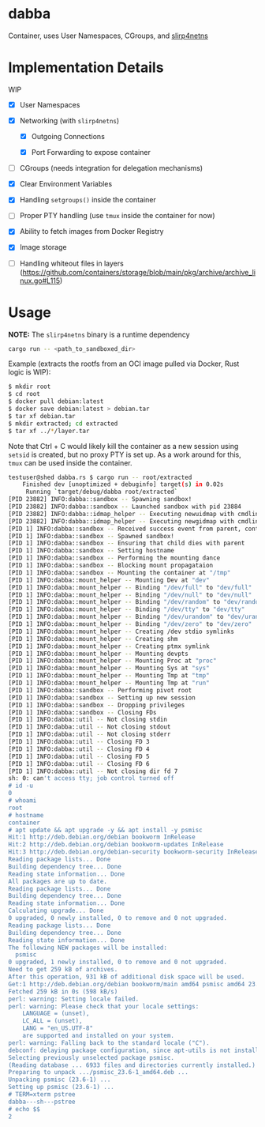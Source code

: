 # dabba

Container, uses User Namespaces, CGroups, and [slirp4netns](https://github.com/rootless-containers/slirp4netns)

# Implementation Details

WIP

- [x] User Namespaces

- [x] Networking (with `slirp4netns`)

  - [x] Outgoing Connections

  - [x] Port Forwarding to expose container

- [ ] CGroups (needs integration for delegation mechanisms)

- [x] Clear Environment Variables

- [x] Handling `setgroups()` inside the container

- [ ] Proper PTY handling (use `tmux` inside the container for now)

- [x] Ability to fetch images from Docker Registry

- [x] Image storage

- [ ] Handling whiteout files in layers (https://github.com/containers/storage/blob/main/pkg/archive/archive_linux.go#L115)

# Usage

**NOTE:** The `slirp4netns` binary is a runtime dependency

```sh
cargo run -- <path_to_sandboxed_dir>
```

Example (extracts the rootfs from an OCI image pulled via Docker, Rust logic is WIP):

```sh
$ mkdir root
$ cd root
$ docker pull debian:latest
$ docker save debian:latest > debian.tar
$ tar xf debian.tar
$ mkdir extracted; cd extracted
$ tar xf ../*/layer.tar
```

Note that Ctrl + C would likely kill the container as a new session using `setsid` is created, but no proxy PTY is set up. As a work around for this, `tmux` can be used inside the container.

```sh
testuser@shed dabba.rs $ cargo run -- root/extracted
    Finished dev [unoptimized + debuginfo] target(s) in 0.02s
     Running `target/debug/dabba root/extracted`
[PID 23882] INFO:dabba::sandbox -- Spawning sandbox!
[PID 23882] INFO:dabba::sandbox -- Launched sandbox with pid 23884
[PID 23882] INFO:dabba::idmap_helper -- Executing newuidmap with cmdline ["23884", "0", "1000", "1", "1", "100000", "65536"]
[PID 23882] INFO:dabba::idmap_helper -- Executing newgidmap with cmdline ["23884", "0", "1000", "1", "1", "100000", "65536"]
[PID 1] INFO:dabba::sandbox -- Received success event from parent, continuing setup
[PID 1] INFO:dabba::sandbox -- Spawned sandbox!
[PID 1] INFO:dabba::sandbox -- Ensuring that child dies with parent
[PID 1] INFO:dabba::sandbox -- Setting hostname
[PID 1] INFO:dabba::sandbox -- Performing the mounting dance
[PID 1] INFO:dabba::sandbox -- Blocking mount propagataion
[PID 1] INFO:dabba::sandbox -- Mounting the container at "/tmp"
[PID 1] INFO:dabba::mount_helper -- Mounting Dev at "dev"
[PID 1] INFO:dabba::mount_helper -- Binding "/dev/full" to "dev/full"
[PID 1] INFO:dabba::mount_helper -- Binding "/dev/null" to "dev/null"
[PID 1] INFO:dabba::mount_helper -- Binding "/dev/random" to "dev/random"
[PID 1] INFO:dabba::mount_helper -- Binding "/dev/tty" to "dev/tty"
[PID 1] INFO:dabba::mount_helper -- Binding "/dev/urandom" to "dev/urandom"
[PID 1] INFO:dabba::mount_helper -- Binding "/dev/zero" to "dev/zero"
[PID 1] INFO:dabba::mount_helper -- Creating /dev stdio symlinks
[PID 1] INFO:dabba::mount_helper -- Creating shm
[PID 1] INFO:dabba::mount_helper -- Creating ptmx symlink
[PID 1] INFO:dabba::mount_helper -- Mounting devpts
[PID 1] INFO:dabba::mount_helper -- Mounting Proc at "proc"
[PID 1] INFO:dabba::mount_helper -- Mounting Sys at "sys"
[PID 1] INFO:dabba::mount_helper -- Mounting Tmp at "tmp"
[PID 1] INFO:dabba::mount_helper -- Mounting Tmp at "run"
[PID 1] INFO:dabba::sandbox -- Performing pivot root
[PID 1] INFO:dabba::sandbox -- Setting up new session
[PID 1] INFO:dabba::sandbox -- Dropping privileges
[PID 1] INFO:dabba::sandbox -- Closing FDs
[PID 1] INFO:dabba::util -- Not closing stdin
[PID 1] INFO:dabba::util -- Not closing stdout
[PID 1] INFO:dabba::util -- Not closing stderr
[PID 1] INFO:dabba::util -- Closing FD 3
[PID 1] INFO:dabba::util -- Closing FD 4
[PID 1] INFO:dabba::util -- Closing FD 5
[PID 1] INFO:dabba::util -- Closing FD 6
[PID 1] INFO:dabba::util -- Not closing dir fd 7
sh: 0: can't access tty; job control turned off
# id -u
0
# whoami
root
# hostname
container
# apt update && apt upgrade -y && apt install -y psmisc
Hit:1 http://deb.debian.org/debian bookworm InRelease
Hit:2 http://deb.debian.org/debian bookworm-updates InRelease
Hit:3 http://deb.debian.org/debian-security bookworm-security InRelease
Reading package lists... Done
Building dependency tree... Done
Reading state information... Done
All packages are up to date.
Reading package lists... Done
Building dependency tree... Done
Reading state information... Done
Calculating upgrade... Done
0 upgraded, 0 newly installed, 0 to remove and 0 not upgraded.
Reading package lists... Done
Building dependency tree... Done
Reading state information... Done
The following NEW packages will be installed:
  psmisc
0 upgraded, 1 newly installed, 0 to remove and 0 not upgraded.
Need to get 259 kB of archives.
After this operation, 931 kB of additional disk space will be used.
Get:1 http://deb.debian.org/debian bookworm/main amd64 psmisc amd64 23.6-1 [259 kB]
Fetched 259 kB in 0s (598 kB/s)
perl: warning: Setting locale failed.
perl: warning: Please check that your locale settings:
	LANGUAGE = (unset),
	LC_ALL = (unset),
	LANG = "en_US.UTF-8"
    are supported and installed on your system.
perl: warning: Falling back to the standard locale ("C").
debconf: delaying package configuration, since apt-utils is not installed
Selecting previously unselected package psmisc.
(Reading database ... 6933 files and directories currently installed.)
Preparing to unpack .../psmisc_23.6-1_amd64.deb ...
Unpacking psmisc (23.6-1) ...
Setting up psmisc (23.6-1) ...
# TERM=xterm pstree
dabba---sh---pstree
# echo $$
2
```
